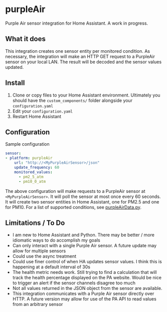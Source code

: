 # purpleAir
Purple Air sensor integration for Home Assistant. A work in progress.

## What it does
This integration creates one sensor entity per monitored condition. As necessary, the integration will make an HTTP GET request to a PurpleAir sensor on your local LAN. The result will be decoded and the sensor values updated.

## Install
1. Clone or copy files to your Home Assistant environment. Ultimately you should have the `custom_components/` folder alongside your `configuration.yaml`
2. Edit your `configuration.yaml`
3. Restart Home Assistant

## Configuration
Sample configuration
``` yaml
sensor:
- platform: purpleAir
    url: "http://<MyPurpleAirSensor>/json"
    update_frequency: 60
    monitored_values:
      - pm2_5_atm
      - pm10_0_atm
```
The above configuration will make requests to a PurpleAir sensor at `<MyPurpleAirSensor>`. It will poll the sensor at most once every 60 seconds. It will create two sensor entities in Home Assistant, one for PM2.5 and one for PM10. For a list of supported conditions, see [purpleAirData.py](https://github.com/wrdarnell/purpleAir/blob/master/custom_components/purpleAir/purpleAirData.py).

## Limitations / To Do
* I am new to Home Assistant and Python. There may be better / more idiomatic ways to do accomplish my goals
* Can only interact with a single Purple Air sensor. A future update may allow for multiple sensors
* Could use the async treatment
* Could use finer control of when HA updates sensor values. I think this is happening at a default interval of 30s
* The health metric needs work. Still trying to find a calculation that will track the health percentage displayed on the PA website. Would be nice to trigger an alert if the sensor channels disagree too much
* Not all values returned in the JSON object from the sensor are available.
* This integration communicates with a Purple Air sensor directly over HTTP. A future version may allow for use of the PA API to read values from an arbitrary sensor
